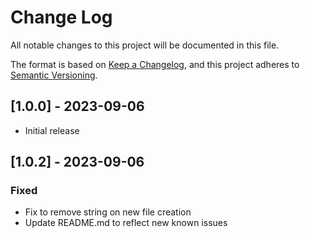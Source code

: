 # Change Log

All notable changes to this project will be documented in this file.

The format is based on [Keep a Changelog](https://keepachangelog.com/en/1.0.0/),
and this project adheres to [Semantic Versioning](https://semver.org/spec/v2.0.0.html).

## [1.0.0] - 2023-09-06

- Initial release

## [1.0.2] - 2023-09-06

### Fixed

- Fix to remove string on new file creation
- Update README.md to reflect new known issues